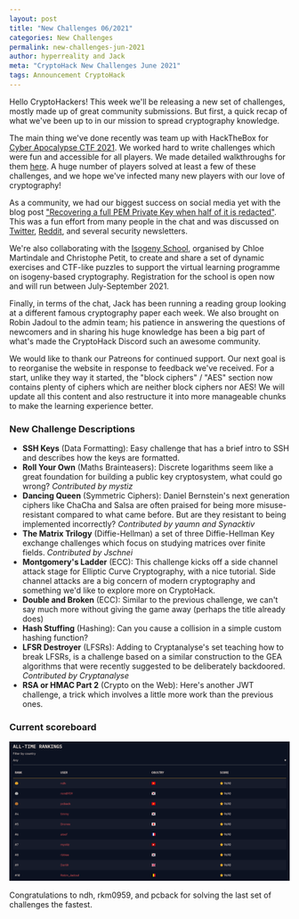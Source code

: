 ```yaml
---
layout: post
title: "New Challenges 06/2021"
categories: New Challenges
permalink: new-challenges-jun-2021
author: hyperreality and Jack
meta: "CryptoHack New Challenges June 2021"
tags: Announcement CryptoHack
---
```


Hello CryptoHackers! This week we'll be releasing a new set of challenges, mostly made up of great community submissions. But first, a quick recap of what we've been up to in our mission to spread cryptography knowledge.

The main thing we've done recently was team up with HackTheBox for [Cyber Apocalypse CTF 2021](https://ctftime.org/event/1304). We worked hard to write challenges which were fun and accessible for all players. We made detailed walkthroughs for them [here](/cyber-apocalypse-2021). A huge number of players solved at least a few of these challenges, and we hope we've infected many new players with our love of cryptography!

As a community, we had our biggest success on social media yet with the blog post ["Recovering a full PEM Private Key when half of it is redacted"](/twitter-secrets). This was a fun effort from many people in the chat and was discussed on [Twitter](https://twitter.com/CryptoHack__/status/1374758520642531331), [Reddit](https://old.reddit.com/r/netsec/comments/mcar4f/recovering_a_whole_pem_private_key_when_half_of/), and several security newsletters.

We're also collaborating with the [Isogeny School](https://isogenyschool2020.co.uk), organised by Chloe Martindale and Christophe Petit, to create and share a set of dynamic exercises and CTF-like puzzles to support the virtual learning programme on isogeny-based cryptography. Registration for the school is open now and will run between July-September 2021.

Finally, in terms of the chat, Jack has been running a reading group looking at a different famous cryptography paper each week. We also brought on Robin Jadoul to the admin team; his patience in answering the questions of newcomers and in sharing his huge knowledge has been a big part of what's made the CryptoHack Discord such an awesome community.

We would like to thank our Patreons for continued support. Our next goal is to reorganise the website in response to feedback we've received. For a start, unlike they way it started, the "block ciphers" / "AES" section now contains plenty of ciphers which are neither block ciphers nor AES! We will update all this content and also restructure it into more manageable chunks to make the learning experience better.

### New Challenge Descriptions

- **SSH Keys** (Data Formatting): Easy challenge that has a brief intro to SSH and describes how the keys are formatted.
- **Roll Your Own** (Maths Brainteasers): Discrete logarithms seem like a great foundation for building a public key cryptosystem, what could go wrong? _Contributed by mystiz_
- **Dancing Queen** (Symmetric Ciphers): Daniel Bernstein's next generation ciphers like ChaCha and Salsa are often praised for being more misuse-resistant compared to what came before. But are they resistant to being implemented incorrectly? _Contributed by yaumn and Synacktiv_
- **The Matrix Trilogy** (Diffie-Hellman) a set of three Diffie-Hellman Key exchange challenges which focus on studying matrices over finite fields. _Contributed by Jschnei_
- **Montgomery's Ladder** (ECC): This challenge kicks off a side channel attack stage for Elliptic Curve Cryptography, with a nice tutorial. Side channel attacks are a big concern of modern cryptography and something we'd like to explore more on CryptoHack.
- **Double and Broken** (ECC): Similar to the previous challenge, we can't say much more without giving the game away (perhaps the title already does)
- **Hash Stuffing** (Hashing): Can you cause a collision in a simple custom hashing function?
- **LFSR Destroyer** (LFSRs): Adding to Cryptanalyse's set teaching how to break LFSRs, is a challenge based on a similar construction to the GEA algorithms that were recently suggested to be deliberately backdoored. _Contributed by Cryptanalyse_
- **RSA or HMAC Part 2** (Crypto on the Web): Here's another JWT challenge, a trick which involves a little more work than the previous ones.

### Current scoreboard

![CryptoHack Scoreboard 2021/06](/assets/images/scoreboard_202106.png)

Congratulations to ndh, rkm0959, and pcback for solving the last set of challenges the fastest.


